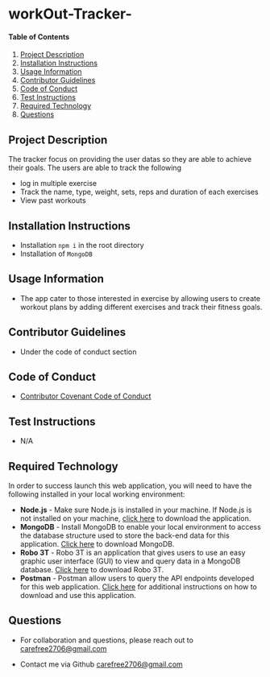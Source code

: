 # workOut-Tracker-

#### Table of Contents
1. [Project Description](#project-description)
2. [Installation Instructions](#installation-instructions)
3. [Usage Information](#usage-information)
4. [Contributor Guidelines](#contributor-guidelines)
5. [Code of Conduct](#code-of-conduct)
6. [Test Instructions](#test-instructions)
7. [Required Technology](#Required-Technology)
8. [Questions](#questions)



## Project Description
The tracker focus on providing the user datas so they are able to achieve their goals. The users are able to track the following
* log in multiple exercise
* Track the name, type, weight, sets, reps and duration of each exercises
* View past workouts 

## Installation Instructions
*  Installation `npm i` in the root directory 
*  Installation of `MongoDB`

## Usage Information
* The app cater to those interested in exercise by allowing users to create workout plans by adding different exercises and track their fitness goals.

## Contributor Guidelines
* Under the code of conduct section

## Code of Conduct
* [Contributor Covenant Code of Conduct](https://www.contributor-covenant.org/version/2/0/code_of_conduct/code_of_conduct.md)

## Test Instructions
* N/A


## Required Technology

In order to success launch this web application, you will need to have the following installed in your local working environment:

- **Node.js** - Make sure Node.js is installed in your machine. If Node.js is not installed on your machine, [click here](https://nodejs.org/en/) to download the application.
- **MongoDB** - Install MongoDB to enable your local environment to access the database structure used to store the back-end data for this application. [Click here](https://www.mongodb.com/try/download/community) to download MongoDB.
- **Robo 3T** - Robo 3T is an application that gives users to use an easy graphic user interface (GUI) to view and query data in a MongoDB database. [Click here](https://robomongo.org/download) to download Robo 3T.
- **Postman** - Postman allow users to query the API endpoints developed for this web application. [Click here](https://www.postman.com/) for additional instructions on how to download and use this application.


## Questions
* For collaboration and questions, please reach out to carefree2706@gmail.com

* Contact me via Github [carefree2706@gmail.com](http://github.com/carefree2706@gmail.com)


